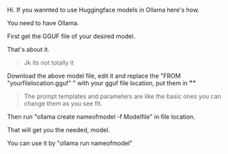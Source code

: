 Hi. If you wannted to use Huggingface models in Ollama here's how.

You need to have Ollama.


First get the GGUF file of your desired model.


That's about it.

>Jk its not totally it


Download the above model file, edit it and replace the "FROM "yourfilelocation.gguf" " with your gguf file location, put them in **""**


>The prompt templates and parameters are like the basic ones you can change them as you see fit.

Then run "ollama create nameofmodel -f Modelfile" in file location.

That will get you the needed, model.

You can use it by "ollama run nameofmodel"
